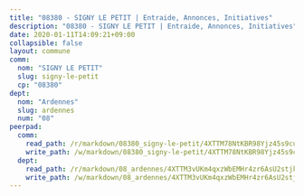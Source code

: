 ```yaml
---
title: "08380 - SIGNY LE PETIT | Entraide, Annonces, Initiatives"
description: "08380 - SIGNY LE PETIT | Entraide, Annonces, Initiatives"
date: 2020-01-11T14:09:21+09:00
collapsible: false
layout: commune
comm:
  nom: "SIGNY LE PETIT"
  slug: signy-le-petit
  cp: "08380"
dept:
  nom: "Ardennes"
  slug: ardennes
  num: "08"
peerpad:
  comm:
    read_path: /r/markdown/08380_signy-le-petit/4XTTM78NtKBR98Yjz45s9cusop3sUoFq8CYs39xYkkFvzvqES
    write_path: /w/markdown/08380_signy-le-petit/4XTTM78NtKBR98Yjz45s9cusop3sUoFq8CYs39xYkkFvzvqES-K3TgUZuuctu3qTgykdaRxk8mQeLtHzGHY2QU32eQX5Ha2eoYrUjrFKeWA9sTc6VASBM7ycY9kRTqGB46isB3fgUFZjL4JcqrFg4LY9G99SvqMungd1TiU1rJjSQFoh5QcCf74Kwg
  dept:
    read_path: /r/markdown/08_ardennes/4XTTM3vUKm4qxzWbEMHr4zr6AsU2stjkKdsaY9uMbmhXjv9QM
    write_path: /w/markdown/08_ardennes/4XTTM3vUKm4qxzWbEMHr4zr6AsU2stjkKdsaY9uMbmhXjv9QM-K3TgUMB9u4JvtZdFBPfBexH6pGeKJREiRZLakfAxGDqg6fgd1ib6XHxM9tkwaYxqJV2qNTbboL5jGpTS7re5rUf5cB5fLzdnicM4aJkF5ZXmkvCRXEh5XT7432iWRZFby5MMVbKP
---
```


